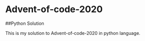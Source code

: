 # Advent-of-code-2020

##Python Solution 

This is my solution to Advent-of-code-2020 in python language.
